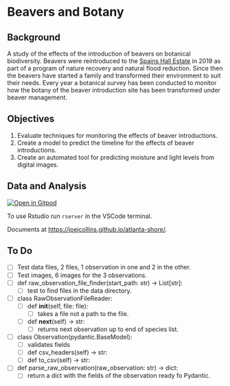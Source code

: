 # Beavers and Botany

## Background

A study of the effects of the introduction of beavers on botanical biodiversity.
Beavers were reintroduced to the [Spains Hall Estate](https://www.spainshallestate.co.uk/nfm_beavers) in 2019
as part of a program of nature recovery and natural flood reduction.
Since then the beavers have started a family
and transformed their environment to suit their needs.
Every year a botanical survey has been conducted to monitor how the botany
of the beaver introduction site has been transformed under beaver management.

## Objectives

1. Evaluate techniques for monitoring the effects of beaver introductions.
1. Create a model to predict the timeline for the effects of beaver introductions.
1. Create an automated tool for predicting moisture and light levels from digital images.

## Data and Analysis

[![Open in Gitpod](https://gitpod.io/button/open-in-gitpod.svg)](https://gitpod.io/#github.com/joejcollins/atlanta-shore)

To use Rstudio run `rserver` in the VSCode terminal.

Documents at <https://joejcollins.github.io/atlanta-shore/>.


## To Do

- [ ] Test data files, 2 files, 1 observation in one and 2 in the other.
- [ ] Test images, 6 images for the 3 observations.
- [ ] def raw_observation_file_finder(start_path: str) -> List[str]:
  - [ ] test to find files in the data directory.
- [ ] class RawObservationFileReader:
  - [ ] def __init__(self, file: file):
    - [ ] takes a file not a path to the file.
  - [ ] def __next__(self) -> str:
    - [ ] returns next observation up to end of species list.
- [ ] class Observation(pydantic.BaseModel):
  - [ ] validates fields
  - [ ] def csv_headers(self) -> str:
  - [ ] def to_csv(self) -> str:
- [ ] def parse_raw_observation(raw_observation: str) -> dict:
  - [ ] return a dict with the fields of the observation ready fo Pydantic.
